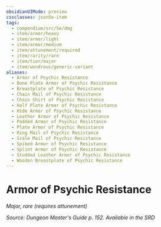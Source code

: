 ```yaml
---
obsidianUIMode: preview
cssclasses: json5e-item
tags:
  - compendium/src/5e/dmg
  - item/armor/heavy
  - item/armor/light
  - item/armor/medium
  - item/attunement/required
  - item/rarity/rare
  - item/tier/major
  - item/wondrous/generic-variant
aliases:
  - Armor of Psychic Resistance
  - Bone Plate Armor of Psychic Resistance
  - Breastplate of Psychic Resistance
  - Chain Mail of Psychic Resistance
  - Chain Shirt of Psychic Resistance
  - Half Plate Armor of Psychic Resistance
  - Hide Armor of Psychic Resistance
  - Leather Armor of Psychic Resistance
  - Padded Armor of Psychic Resistance
  - Plate Armor of Psychic Resistance
  - Ring Mail of Psychic Resistance
  - Scale Mail of Psychic Resistance
  - Spiked Armor of Psychic Resistance
  - Splint Armor of Psychic Resistance
  - Studded Leather Armor of Psychic Resistance
  - Wooden Breastplate of Psychic Resistance
---
```

# Armor of Psychic Resistance
*Major, rare (requires attunement)*  


*Source: Dungeon Master's Guide p. 152. Available in the <span title='Systems Reference Document (5.1)'>SRD</span>*
